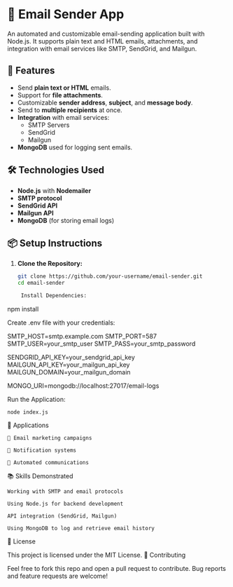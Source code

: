 # 📧 Email Sender App

An automated and customizable email-sending application built with Node.js. It supports plain text and HTML emails, attachments, and integration with email services like SMTP, SendGrid, and Mailgun.

## 🚀 Features

- Send **plain text or HTML** emails.
- Support for **file attachments**.
- Customizable **sender address**, **subject**, and **message body**.
- Send to **multiple recipients** at once.
- **Integration** with email services:
  - SMTP Servers
  - SendGrid
  - Mailgun
- **MongoDB** used for logging sent emails.

## 🛠️ Technologies Used

- **Node.js** with **Nodemailer**
- **SMTP protocol**
- **SendGrid API**
- **Mailgun API**
- **MongoDB** (for storing email logs)

## 📦 Setup Instructions

1. **Clone the Repository:**
   ```bash
   git clone https://github.com/your-username/email-sender.git
   cd email-sender

    Install Dependencies:

npm install

Create .env file with your credentials:

SMTP_HOST=smtp.example.com
SMTP_PORT=587
SMTP_USER=your_smtp_user
SMTP_PASS=your_smtp_password

SENDGRID_API_KEY=your_sendgrid_api_key
MAILGUN_API_KEY=your_mailgun_api_key
MAILGUN_DOMAIN=your_mailgun_domain

MONGO_URI=mongodb://localhost:27017/email-logs

Run the Application:

    node index.js

🧩 Applications

    📢 Email marketing campaigns

    🔔 Notification systems

    🤖 Automated communications

📚 Skills Demonstrated

    Working with SMTP and email protocols

    Using Node.js for backend development

    API integration (SendGrid, Mailgun)

    Using MongoDB to log and retrieve email history

📜 License

This project is licensed under the MIT License.
🙌 Contributing

Feel free to fork this repo and open a pull request to contribute. Bug reports and feature requests are welcome!

